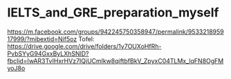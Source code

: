 # IELTS_and_GRE_preparation_myself
https://m.facebook.com/groups/942245750358947/permalink/953321895917999/?mibextid=Nif5oz
Tofel:
https://drive.google.com/drive/folders/1y7OUXoHfRh-PvbSYyG94GxxByLXhSNlD?fbclid=IwAR3TvIHxrHVz7IQjUCmlkw8qiftbfBkV_ZpyxC04TLMx_lqFN8OgFMyoJ8o
